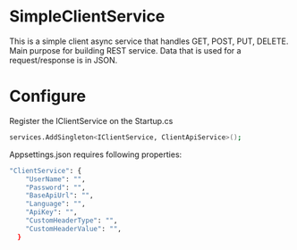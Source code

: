 # SimpleClientService

This is a simple client async service that handles GET, POST, PUT, DELETE.
Main purpose for building REST service.
Data that is used for a request/response is in JSON.

# Configure
Register the IClientService on the Startup.cs
```sh
services.AddSingleton<IClientService, ClientApiService>();
```

Appsettings.json requires following properties:
```sh
"ClientService": {
    "UserName": "",
    "Password": "",
    "BaseApiUrl": "",
    "Language": "",
    "ApiKey": "",
    "CustomHeaderType": "",
    "CustomHeaderValue": "",
  }
```
